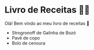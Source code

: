 # Livro de Receitas :man_cook:	

Olá! Bem vindo ao meu livro de receitas :cookie:

* Strogronoff de Galinha de Bozó
* Pavê de copo
* Bolo de cenoura
